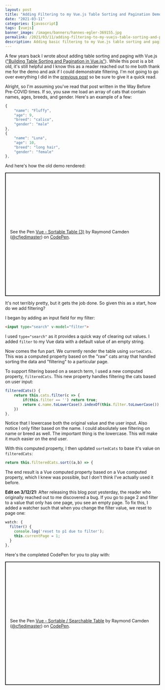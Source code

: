 ```yaml
---
layout: post
title: "Adding Filtering to my Vue.js Table Sorting and Pagination Demo"
date: "2021-03-11"
categories: [javascript]
tags: [vuejs]
banner_image: /images/banners/hannes-egler-369155.jpg
permalink: /2021/03/11/adding-filtering-to-my-vuejs-table-sorting-and-pagination-demo
description: Adding basic filtering to my Vue.js table sorting and paging demo.
---
```


A few years back I wrote about adding table sorting and paging with Vue.js (["Building Table Sorting and Pagination in Vue.js"](https://www.raymondcamden.com/2018/02/08/building-table-sorting-and-pagination-in-vuejs)). While this post is a bit old, it's still helpful and I know this as a reader reached out to me both thank me for the demo and ask if I could demonstrate filtering. I'm not going to go over everything I did in the [previous post](https://www.raymondcamden.com/2018/02/08/building-table-sorting-and-pagination-in-vuejs) so be sure to give it a quick read.

Alright, so I'm assuming you've read that post written in the Way Before Pre-COVID times. If so, you saw me load an array of cats that contain names, ages, breeds, and gender. Here's an example of a few:

```js
{
    "name": "Fluffy",
    "age": 9,
    "breed": "calico",
    "gender": "male"
},
{
	"name": "Luna",
	"age": 10,
	"breed": "long hair",
	"gender": "female"
},
```

And here's how the old demo rendered:

<p class="codepen" data-height="400" data-theme-id="dark" data-default-tab="result" data-user="cfjedimaster" data-slug-hash="yvgvMK" style="height: 400px; box-sizing: border-box; display: flex; align-items: center; justify-content: center; border: 2px solid; margin: 1em 0; padding: 1em;" data-pen-title="Vue - Sortable Table (3)">
  <span>See the Pen <a href="https://codepen.io/cfjedimaster/pen/yvgvMK">
  Vue - Sortable Table (3)</a> by Raymond Camden (<a href="https://codepen.io/cfjedimaster">@cfjedimaster</a>)
  on <a href="https://codepen.io">CodePen</a>.</span>
</p>
<script async src="https://cpwebassets.codepen.io/assets/embed/ei.js"></script>

It's not terribly pretty, but it gets the job done. So given this as a start, how do we add filtering?

I began by adding an input field for my filter:

```html
<input type="search" v-model="filter">
```

I used `type="search"` as it provides a quick way of clearing out values. I added `filter` to my Vue data with a default value of an empty string.

Now comes the fun part. We currently render the table using `sortedCats`. This was a computed property based on the "raw" cats array that handled sorting the data and "filtering" to a particular page.

To support filtering based on a search term, I used a new computed property, `filteredCats`. This new property handles filtering the cats based on user input:

```js
filteredCats() {
	return this.cats.filter(c => {
		if(this.filter == '') return true;
		return c.name.toLowerCase().indexOf(this.filter.toLowerCase()) >= 0;
	})
},
```

Notice that I lowercase both the original value and the user input. Also notice I only filter based on the name. I could absolutely see filtering on name or breed as well. The important thing is the lowercase. This will make it much easier on the end user. 

With this computed property, I then updated `sortedCats` to base it's value on `filteredCats`:

```js
return this.filteredCats.sort((a,b) => {
```

The end result is a Vue computed property based on a Vue computed property, which I knew was possible, but I don't think I've actually used it before. 

<strong>Edit on 3/12/21:</strong> After releasing this blog post yesterday, the reader who originally reached out to me discovered a bug. If you go to page 2 and filter to a value that only has one page, you see an empty page. To fix this, I added a watcher such that when you change the filter value, we reset to page one:

```js
watch: {
  filter() {
    console.log('reset to p1 due to filter');
    this.currentPage = 1;
  }
},
```

Here's the completed CodePen for you to play with:

<p class="codepen" data-height="400" data-theme-id="dark" data-default-tab="js,result" data-user="cfjedimaster" data-slug-hash="poNqVWP" style="height: 400px; box-sizing: border-box; display: flex; align-items: center; justify-content: center; border: 2px solid; margin: 1em 0; padding: 1em;" data-pen-title="Vue - Sortable / Searchable Table">
  <span>See the Pen <a href="https://codepen.io/cfjedimaster/pen/poNqVWP">
  Vue - Sortable / Searchable Table</a> by Raymond Camden (<a href="https://codepen.io/cfjedimaster">@cfjedimaster</a>)
  on <a href="https://codepen.io">CodePen</a>.</span>
</p>
<script async src="https://cpwebassets.codepen.io/assets/embed/ei.js"></script>